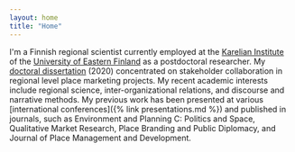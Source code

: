 ```yaml
---
layout: home
title: "Home"
---
```


I'm a Finnish regional scientist currently employed at the [Karelian Institute](https://www.uef.fi/en/unit/karelian-institute) of the [University of Eastern Finland](https://www.uef.fi/) as a postdoctoral researcher. My [doctoral dissertation](https://erepo.uef.fi/handle/123456789/23804) (2020) concentrated on stakeholder collaboration in regional level place marketing projects. My recent academic interests include regional science, inter-organizational relations, and discourse and narrative methods. My previous work has been presented at various [international conferences]({% link presentations.md %}) and published in journals, such as Environment and Planning C: Politics and Space, Qualitative Market Research, Place Branding and Public Diplomacy, and Journal of Place Management and Development.

